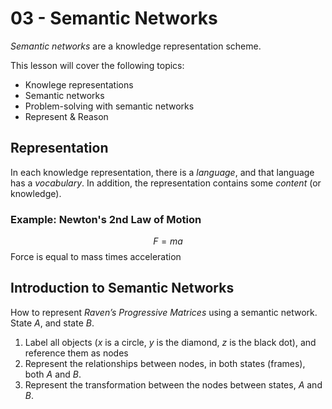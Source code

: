 # 03 - Semantic Networks

*Semantic networks* are a knowledge representation scheme. 

This lesson will cover the following topics:

- Knowlege representations
- Semantic networks
- Problem-solving with semantic networks
- Represent & Reason

## Representation

In each knowledge representation, there is a *language*, and that language has a *vocabulary*. In addition, the representation contains some *content* (or knowledge). 

### Example: Newton's 2nd Law of Motion

$$ F = ma $$
Force is equal to mass times acceleration

## Introduction to Semantic Networks

How to represent *Raven’s Progressive Matrices* using a semantic network.
State $A$, and state $B$.
1. Label all objects ($x$ is a circle, $y$ is the diamond, $z$ is the black dot), and reference them as nodes
2. Represent the relationships between nodes, in both states (frames), both $A$ and $B$.
3. Represent the transformation between the nodes between states, $A$ and $B$.